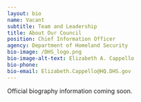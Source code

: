 ```yaml
---
layout: bio
name: Vacant
subtitle: Team and Leadership
title: About Our Council
position: Chief Information Officer
agency: Department of Homeland Security
bio-image: /DHS_logo.png
bio-image-alt-text: Elizabeth A. Cappello
bio-phone:
bio-email: Elizabeth.Cappello@HQ.DHS.gov
---
```

Official biography information coming soon.
